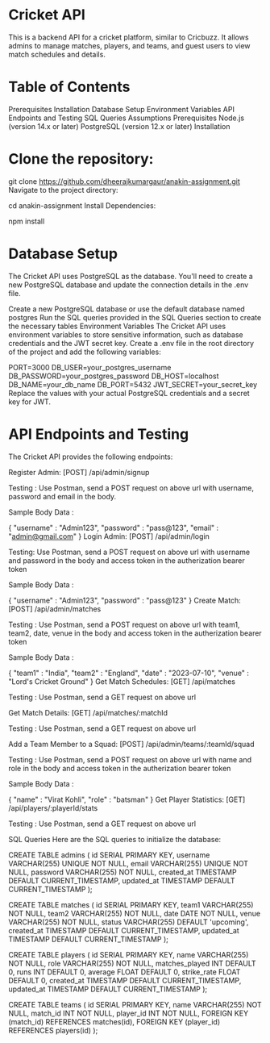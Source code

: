 # Cricket API
This is a backend API for a cricket platform, similar to Cricbuzz. It allows admins to manage matches, players, and teams, and guest users to view match schedules and details.

# Table of Contents
Prerequisites
Installation
Database Setup
Environment Variables
API Endpoints and Testing
SQL Queries
Assumptions
Prerequisites
Node.js (version 14.x or later)
PostgreSQL (version 12.x or later)
Installation
# Clone the repository:

git clone https://github.com/dheerajkumargaur/anakin-assignment.git
Navigate to the project directory:

cd anakin-assignment
Install Dependencies:

npm install
# Database Setup
The Cricket API uses PostgreSQL as the database. You'll need to create a new PostgreSQL database and update the connection details in the .env file.

Create a new PostgreSQL database or use the default database named postgres
Run the SQL queries provided in the SQL Queries section to create the necessary tables
Environment Variables
The Cricket API uses environment variables to store sensitive information, such as database credentials and the JWT secret key. Create a .env file in the root directory of the project and add the following variables:

PORT=3000
DB_USER=your_postgres_username
DB_PASSWORD=your_postgres_password
DB_HOST=localhost
DB_NAME=your_db_name
DB_PORT=5432
JWT_SECRET=your_secret_key
Replace the values with your actual PostgreSQL credentials and a secret key for JWT.

# API Endpoints and Testing
The Cricket API provides the following endpoints:

Register Admin: [POST] /api/admin/signup

Testing : Use Postman, send a POST request on above url with username, password and email in the body.

Sample Body Data :

{
 "username" : "Admin123",
 "password" : "pass@123",
 "email" : "admin@gmail.com"
}
Login Admin: [POST] /api/admin/login

Testing: Use Postman, send a POST request on above url with username and password in the body and access token in the autherization bearer token

Sample Body Data :

{
   "username" : "Admin123",
   "password" : "pass@123"
}
Create Match: [POST] /api/admin/matches

Testing : Use Postman, send a POST request on above url with team1, team2, date, venue in the body and access token in the autherization bearer token

Sample Body Data :

{
 "team1" : "India",
 "team2" : "England",
 "date" : "2023-07-10",
 "venue" : "Lord's Cricket Ground"
}
Get Match Schedules: [GET] /api/matches

Testing : Use Postman, send a GET request on above url

Get Match Details: [GET] /api/matches/:matchId

Testing : Use Postman, send a GET request on above url

Add a Team Member to a Squad: [POST] /api/admin/teams/:teamId/squad

Testing : Use Postman, send a POST request on above url with name and role in the body and access token in the autherization bearer token

Sample Body Data :

{
 "name" : "Virat Kohli",
 "role" : "batsman"
}
Get Player Statistics: [GET] /api/players/:playerId/stats

Testing : Use Postman, send a GET request on above url

SQL Queries
Here are the SQL queries to initialize the database:

CREATE TABLE admins (
id SERIAL PRIMARY KEY,
username VARCHAR(255) UNIQUE NOT NULL,
email VARCHAR(255) UNIQUE NOT NULL,
password VARCHAR(255) NOT NULL,
created_at TIMESTAMP DEFAULT CURRENT_TIMESTAMP,
updated_at TIMESTAMP DEFAULT CURRENT_TIMESTAMP
);

CREATE TABLE matches (
id SERIAL PRIMARY KEY,
team1 VARCHAR(255) NOT NULL,
team2 VARCHAR(255) NOT NULL,
date DATE NOT NULL,
venue VARCHAR(255) NOT NULL,
status VARCHAR(255) DEFAULT 'upcoming',
created_at TIMESTAMP DEFAULT CURRENT_TIMESTAMP,
updated_at TIMESTAMP DEFAULT CURRENT_TIMESTAMP
);

CREATE TABLE players (
id SERIAL PRIMARY KEY,
name VARCHAR(255) NOT NULL,
role VARCHAR(255) NOT NULL,
matches_played INT DEFAULT 0,
runs INT DEFAULT 0,
average FLOAT DEFAULT 0,
strike_rate FLOAT DEFAULT 0,
created_at TIMESTAMP DEFAULT CURRENT_TIMESTAMP,
updated_at TIMESTAMP DEFAULT CURRENT_TIMESTAMP
);

CREATE TABLE teams (
id SERIAL PRIMARY KEY,
name VARCHAR(255) NOT NULL,
match_id INT NOT NULL,
player_id INT NOT NULL,
FOREIGN KEY (match_id) REFERENCES matches(id),
FOREIGN KEY (player_id) REFERENCES players(id)
);
